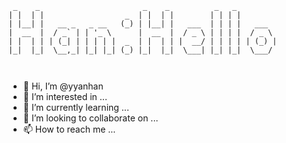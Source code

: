  ```
  _    _                       _    _          _   _         
 | |  | |                  _  | |  | |        | | | |        
 | |__| |   __ _   _ __   (_) | |__| |   ___  | | | |   ___  
 |  __  |  / _` | | '_ \      |  __  |  / _ \ | | | |  / _ \ 
 | |  | | | (_| | | | | |  _  | |  | | |  __/ | | | | | (_) |
 |_|  |_|  \__,_| |_| |_| (_) |_|  |_|  \___| |_| |_|  \___/ 
                                                             
                                                             
```                                                             
                                                             


- 👋 Hi, I’m @yyanhan
- 👀 I’m interested in ...
- 🌱 I’m currently learning ...
- 💞️ I’m looking to collaborate on ...
- 📫 How to reach me ...

<!---
yyanhan/yyanhan is a ✨ special ✨ repository because its `README.md` (this file) appears on your GitHub profile.
You can click the Preview link to take a look at your changes.
--->
